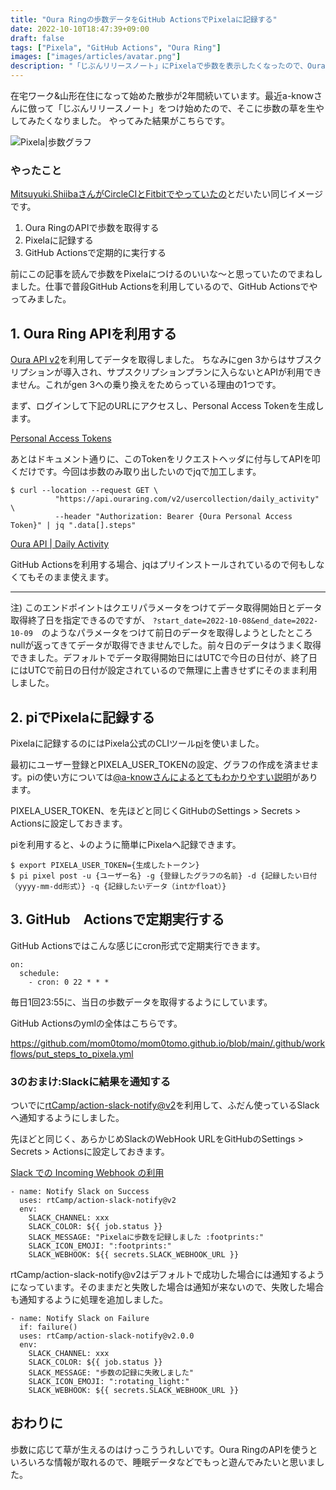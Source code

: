 ```yaml
---
title: "Oura Ringの歩数データをGitHub ActionsでPixelaに記録する"
date: 2022-10-10T18:47:39+09:00
draft: false
tags: ["Pixela", "GitHub Actions", "Oura Ring"]
images: ["images/articles/avatar.png"]
description: "「じぶんリリースノート」にPixelaで歩数を表示したくなったので、Oura Ringから歩数データを取得してGitHub Actionsで自動で記録するようにしました。"
---
```


在宅ワーク&山形在住になって始めた散歩が2年間続いています。最近a-knowさんに倣って「じぶんリリースノート」をつけ始めたので、そこに歩数の草を生やしてみたくなりました。
やってみた結果がこちらです。

![Pixela|歩数グラフ](https://pixe.la/v1/users/mom0tomo/graphs/pedometer)

### やったこと

[Mitsuyuki.ShiibaさんがCircleCIとFitbitでやっていたの]((https://bufferings.hatenablog.com/entry/2022/02/27/150342))とだいたい同じイメージです。

1. Oura RingのAPIで歩数を取得する
2. Pixelaに記録する
3. GitHub Actionsで定期的に実行する

前にこの記事を読んで歩数をPixelaにつけるのいいな〜と思っていたのでまねしました。仕事で普段GitHub Actionsを利用しているので、GitHub Actionsでやってみました。

## 1. Oura Ring APIを利用する

[Oura API v2](https://cloud.ouraring.com/v2/docs)を利用してデータを取得しました。
ちなみにgen 3からはサブスクリプションが導入され、サプスクリプションプランに入らないとAPIが利用できません。これがgen 3への乗り換えをためらっている理由の1つです。

まず、ログインして下記のURLにアクセスし、Personal Access Tokenを生成します。

[Personal Access Tokens](https://cloud.ouraring.com/personal-access-tokens)

あとはドキュメント通りに、このTokenをリクエストヘッダに付与してAPIを叩くだけです。今回は歩数のみ取り出したいのでjqで加工します。

```:bash
$ curl --location --request GET \
          "https://api.ouraring.com/v2/usercollection/daily_activity" \
          --header "Authorization: Bearer {Oura Personal Access Token}" | jq ".data[].steps"
```

[Oura API | Daily Activity](https://cloud.ouraring.com/v2/docs#tag/Daily-Activity)

GitHub Actionsを利用する場合、jqはプリインストールされているので何もしなくてもそのまま使えます。

***

注) このエンドポイントはクエリパラメータをつけてデータ取得開始日とデータ取得終了日を指定できるのですが、 `?start_date=2022-10-08&end_date=2022-10-09`　のようなパラメータをつけて前日のデータを取得しようとしたところnullが返ってきてデータが取得できませんでした。前々日のデータはうまく取得できました。デフォルトでデータ取得開始日にはUTCで今日の日付が、終了日にはUTCで前日の日付が設定されているので無理に上書きせずにそのまま利用しました。

## 2. piでPixelaに記録する

Pixelaに記録するのにはPixela公式のCLIツール[pi](https://github.com/a-know/pi)を使いました。

最初にユーザー登録とPIXELA_USER_TOKENの設定、グラフの作成を済ませます。piの使い方については[@a-knowさんによるとてもわかりやすい説明](https://blog.a-know.me/entry/2019/02/24/214142)があります。



PIXELA_USER_TOKEN、を先ほどと同じくGitHubのSettings > Secrets > Actionsに設定しておきます。

piを利用すると、↓のように簡単にPixelaへ記録できます。

```:bash
$ export PIXELA_USER_TOKEN={生成したトークン}
$ pi pixel post -u {ユーザー名} -g {登録したグラフの名前} -d {記録したい日付（yyyy-mm-dd形式）} -q {記録したいデータ（intかfloat）}
```

## 3. GitHub　Actionsで定期実行する

GitHub Actionsではこんな感じにcron形式で定期実行できます。

```:bash
on:
  schedule:
    - cron: 0 22 * * *
```

毎日1回23:55に、当日の歩数データを取得するようにしています。

GitHub Actionsのymlの全体はこちらです。

https://github.com/mom0tomo/mom0tomo.github.io/blob/main/.github/workflows/put_steps_to_pixela.yml

### 3のおまけ:Slackに結果を通知する

ついでに[rtCamp/action-slack-notify@v2](https://github.com/rtCamp/action-slack-notify)を利用して、ふだん使っているSlackへ通知するようにしました。

先ほどと同じく、あらかじめSlackのWebHook URLをGitHubのSettings > Secrets > Actionsに設定しておきます。

[Slack での Incoming Webhook の利用](https://slack.com/intl/ja-jp/help/articles/115005265063-Slack-%E3%81%A7%E3%81%AE-Incoming-Webhook-%E3%81%AE%E5%88%A9%E7%94%A8#incoming-webhook-u12398u35373u23450)

```:bash
- name: Notify Slack on Success
  uses: rtCamp/action-slack-notify@v2
  env:
    SLACK_CHANNEL: xxx
    SLACK_COLOR: ${{ job.status }}
    SLACK_MESSAGE: "Pixelaに歩数を記録しました :footprints:"
    SLACK_ICON_EMOJI: ":footprints:"
    SLACK_WEBHOOK: ${{ secrets.SLACK_WEBHOOK_URL }}
```

rtCamp/action-slack-notify@v2はデフォルトで成功した場合には通知するようになっています。そのままだと失敗した場合は通知が来ないので、失敗した場合も通知するように処理を追加しました。

```:bash
- name: Notify Slack on Failure
  if: failure()
  uses: rtCamp/action-slack-notify@v2.0.0
  env:
    SLACK_CHANNEL: xxx
    SLACK_COLOR: ${{ job.status }}
    SLACK_MESSAGE: "歩数の記録に失敗しました"
    SLACK_ICON_EMOJI: ":rotating_light:"
    SLACK_WEBHOOK: ${{ secrets.SLACK_WEBHOOK_URL }}
```

## おわりに

歩数に応じて草が生えるのはけっこううれしいです。Oura RingのAPIを使うといろいろな情報が取れるので、睡眠データなどでもっと遊んでみたいと思いました。
